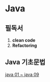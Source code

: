 # Java

## 필독서
1. **clean code**  
2. **Refactoring**  

## Java 기초문법

[java 01 ~ java 09](#자바기초문법)
